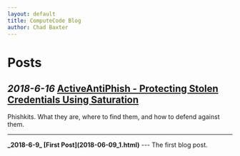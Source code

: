 ```yaml
---
layout: default
title: ComputeCode Blog
author: Chad Baxter
---
```

Posts
===
<strong>_2018-6-16_ [ActiveAntiPhish - Protecting Stolen Credentials Using Saturation](2018-06-16_1.html)</strong>
---
Phishkits. What they are, where to find them, and how to defend against them.
<hr>
<strong>_2018-6-9_ [First Post](2018-06-09_1.html)</strong>
---
The first blog post.

